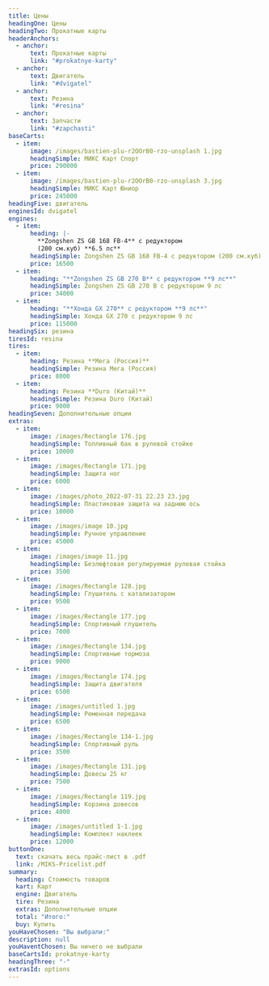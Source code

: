 ```yaml
---
title: Цены
headingOne: Цены
headingTwo: Прокатные карты
headerAnchors:
  - anchor:
      text: Прокатные карты
      link: "#prokatnye-karty"
  - anchor:
      text: Двигатель
      link: "#dvigatel"
  - anchor:
      text: Резина
      link: "#resina"
  - anchor:
      text: Запчасти
      link: "#zapchasti"
baseCarts:
  - item:
      image: /images/bastien-plu-r2OOrB0-rzo-unsplash 1.jpg
      headingSimple: МИКС Карт Спорт
      price: 290000
  - item:
      image: /images/bastien-plu-r2OOrB0-rzo-unsplash 3.jpg
      headingSimple: МИКС Карт Юниор
      price: 245000
headingFive: двигатель
enginesId: dvigatel
engines:
  - item:
      heading: |-
        **Zongshen ZS GB 168 FB-4** с редуктором
        (200 см.куб) **6.5 лс**
      headingSimple: Zongshen ZS GB 168 FB-4 с редуктором (200 см.куб) 6.5 лс
      price: 16500
  - item:
      heading: "**Zongshen ZS GB 270 B** с редуктором **9 лс**"
      headingSimple: Zongshen ZS GB 270 B с редуктором 9 лс
      price: 34000
  - item:
      heading: "**Хонда GX 270** c редуктором **9 лс**"
      headingSimple: Хонда GX 270 c редуктором 9 лс
      price: 115000
headingSix: резина
tiresId: resina
tires:
  - item:
      heading: Резина **Мега (Россия)**
      headingSimple: Резина Мега (Россия)
      price: 8000
  - item:
      heading: Резина **Duro (Китай)**
      headingSimple: Резина Duro (Китай)
      price: 9000
headingSeven: Дополнительные опции
extras:
  - item:
      image: /images/Rectangle 176.jpg
      headingSimple: Топливный бак в рулевой стойке
      price: 10000
  - item:
      image: /images/Rectangle 171.jpg
      headingSimple: Защита ног
      price: 6000
  - item:
      image: /images/photo_2022-07-31 22.23 23.jpg
      headingSimple: Пластиковая защита на заднюю ось
      price: 10000
  - item:
      image: /images/image 10.jpg
      headingSimple: Ручное управление
      price: 45000
  - item:
      image: /images/image 11.jpg
      headingSimple: Безлюфтовая регулируемая рулевая стойка
      price: 3500
  - item:
      image: /images/Rectangle 128.jpg
      headingSimple: Глушитель с катализатором
      price: 9500
  - item:
      image: /images/Rectangle 177.jpg
      headingSimple: Спортивный глушитель
      price: 7000
  - item:
      image: /images/Rectangle 134.jpg
      headingSimple: Спортивные тормоза
      price: 9000
  - item:
      image: /images/Rectangle 174.jpg
      headingSimple: Защита двигателя
      price: 6500
  - item:
      image: /images/untitled 1.jpg
      headingSimple: Ременная передача
      price: 6500
  - item:
      image: /images/Rectangle 134-1.jpg
      headingSimple: Спортивный руль
      price: 3500
  - item:
      image: /images/Rectangle 131.jpg
      headingSimple: Довесы 25 кг
      price: 7500
  - item:
      image: /images/Rectangle 119.jpg
      headingSimple: Корзина довесов
      price: 4000
  - item:
      image: /images/untitled 1-1.jpg
      headingSimple: Комплект наклеек
      price: 12000
buttonOne:
  text: скачать весь прайс-лист в .pdf
  link: /MIKS-Pricelist.pdf
summary:
  heading: Стоимость товаров
  kart: Карт
  engine: Двигатель
  tire: Резина
  extras: Дополнительные опции
  total: "Итого:"
  buy: Купить
youHaveChosen: "Вы выбрали:"
description: null
youHaventChosen: Вы ничего не выбрали
baseCartsId: prokatnye-karty
headingThree: "-"
extrasId: options
---
```

